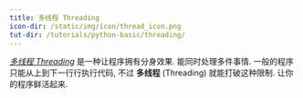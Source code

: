 ```yaml
---
title: 多线程 Threading
icon-dir: /static/img/icon/thread_icon.png
tut-dir: /tutorials/python-basic/threading/
---
```

[*多线程 Threading*](/tutorials/python-basic/threading/) 是一种让程序拥有分身效果.
能同时处理多件事情. 一般的程序只能从上到下一行行执行代码, 不过 **多线程** (Threading) 就能打破这种限制.
让你的程序鲜活起来.
